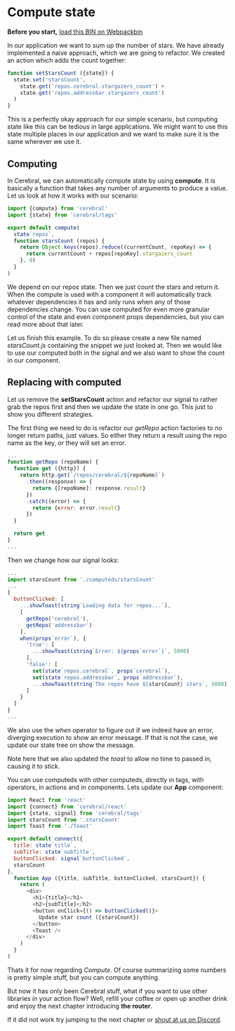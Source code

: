 # Compute state

**Before you start,** [load this BIN on Webpackbin](https://webpackbin-prod.firebaseapp.com/bins/-KdBaa45GzVJFOxU69Gp)

In our application we want to sum up the number of stars. We have already implemented a naive approach, which we are going to refactor. We created an action which adds the count together:

```js
function setStarsCount ({state}) {
  state.set('starsCount',
    state.get('repos.cerebral.stargazers_count') +
    state.get('repos.addressbar.stargazers_count')
  )
}
```

This is a perfectly okay approach for our simple scenario, but computing state like this can be tedious in large applications. We might want to use this state multiple places in our application and we want to make sure it is the same wherever we use it.

## Computing
In Cerebral, we can automatically compute state by using **compute**. It is basically a function that takes any number of arguments to produce a value. Let us look at how it works with our scenario:

```js
import {compute} from 'cerebral'
import {state} from 'cerebral/tags'

export default compute(
  state`repos`,
  function starsCount (repos) {
    return Object.keys(repos).reduce((currentCount, repoKey) => {
      return currentCount + repos[repoKey].stargazers_count
    }, 0)
  }
)
```

We depend on our repos state. Then we just count the stars and return it. When the compute is used with a component it will automatically track whatever dependencies it has and only runs when any of those dependencies change. You can use computed for even more granular control of the state and even component props dependencies, but you can read more about that later.

Let us finish this example. To do so please create a new file named *starsCount.js* containing the snippet we just looked at. Then we would like to use our computed both in the signal and we also want to show the count in our component.

## Replacing with computed
Let us remove the **setStarsCount** action and refactor our signal to rather grab the repos first and then we update the state in one go. This just to show you different strategies.

The first thing we need to do is refactor our *getRepo* action factories to no longer return paths, just values. So either they return a result using the repo name as the key, or they will set an error.

```js
...
function getRepo (repoName) {
  function get ({http}) {
    return http.get(`/repos/cerebral/${repoName}`)
      .then((response) => {
        return {[repoName]: response.result}
      })
      .catch((error) => {
        return {error: error.result}
      })
  }

  return get
}
...
```

Then we change how our signal looks:

```js
...
import starsCount from './computeds/starsCount'
...
{
  buttonClicked: [
    ...showToast(string`Loading data for repos...`),
    [
      getRepo('cerebral'),
      getRepo('addressbar')
    ],
    when(props`error`), {
      'true': [
        ...showToast(string`Error: ${props`error`}`, 5000)
      ],
      'false': [
        set(state`repos.cerebral`, props`cerebral`),
        set(state`repos.addressbar`, props`addressbar`),
        ...showToast(string`The repos have ${starsCount} stars`, 5000)
      ]
    }
  ]
}
...
```

We also use the *when* operator to figure out if we indeed have an error, diverging execution to show an error message. If that is not the case, we update our state tree on show the message.

Note here that we also updated the *toast* to allow no time to passed in, causing it to stick.



You can use computeds with other computeds, directly in tags, with operators, in actions and in components. Lets update our **App** component:

```js
import React from 'react'
import {connect} from 'cerebral/react'
import {state, signal} from 'cerebral/tags'
import starsCount from '.starsCount'
import Toast from './Toast'

export default connect({
  title: state`title`,
  subTitle: state`subTitle`,
  buttonClicked: signal`buttonClicked`,
  starsCount
},
  function App ({title, subTitle, buttonClicked, starsCount}) {
    return (
      <div>
        <h1>{title}</h1>
        <h2>{subTitle}</h2>
        <button onClick={() => buttonClicked()}>
          Update star count ({starsCount})
        </button>
        <Toast />
      </div>
    )
  }
)
```
Thats it for now regarding *Compute*. Of course summarizing some numbers is pretty simple stuff, but you can compute anything.

But now it has only been Cerebral stuff, what if you want to use other libraries in your action flow? Well, refill your coffee or open up another drink and enjoy the next chapter introducing **the router**.

If it did not work try jumping to the next chapter or [shout at us on Discord](https://discord.gg/0kIweV4bd2bwwsvH).
